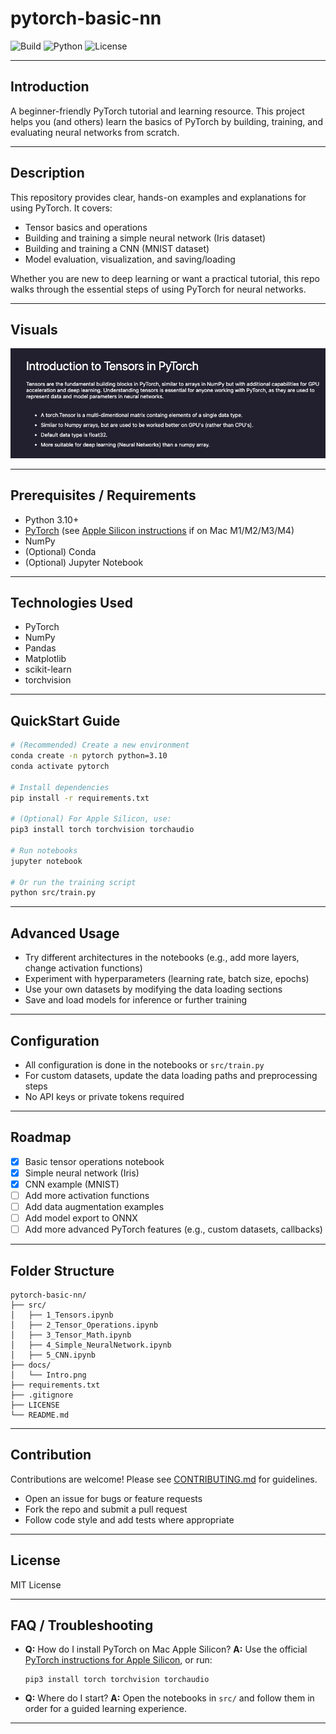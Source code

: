 # pytorch-basic-nn

![Build](https://img.shields.io/badge/build-passing-brightgreen)
![Python](https://img.shields.io/badge/python-3.10-blue)
![License](https://img.shields.io/github/license/ethanvillalovoz/pytorch-basic-nn)

---

## Introduction

A beginner-friendly PyTorch tutorial and learning resource. This project helps you (and others) learn the basics of PyTorch by building, training, and evaluating neural networks from scratch.

---

## Description

This repository provides clear, hands-on examples and explanations for using PyTorch. It covers:
- Tensor basics and operations
- Building and training a simple neural network (Iris dataset)
- Building and training a CNN (MNIST dataset)
- Model evaluation, visualization, and saving/loading

Whether you are new to deep learning or want a practical tutorial, this repo walks through the essential steps of using PyTorch for neural networks.

---

## Visuals

![Screenshot](docs/Intro.png)

---

## Prerequisites / Requirements

- Python 3.10+
- [PyTorch](https://pytorch.org/) (see [Apple Silicon instructions](https://pytorch.org/get-started/locally/) if on Mac M1/M2/M3/M4)
- NumPy
- (Optional) Conda
- (Optional) Jupyter Notebook

---

## Technologies Used

- PyTorch
- NumPy
- Pandas
- Matplotlib
- scikit-learn
- torchvision

---

## QuickStart Guide

```bash
# (Recommended) Create a new environment
conda create -n pytorch python=3.10
conda activate pytorch

# Install dependencies
pip install -r requirements.txt

# (Optional) For Apple Silicon, use:
pip3 install torch torchvision torchaudio

# Run notebooks
jupyter notebook

# Or run the training script
python src/train.py
```

---

## Advanced Usage

- Try different architectures in the notebooks (e.g., add more layers, change activation functions)
- Experiment with hyperparameters (learning rate, batch size, epochs)
- Use your own datasets by modifying the data loading sections
- Save and load models for inference or further training

---

## Configuration

- All configuration is done in the notebooks or `src/train.py`
- For custom datasets, update the data loading paths and preprocessing steps
- No API keys or private tokens required

---
<!-- 
## Automated Tests

Run all tests with:

```bash
pytest tests/
```

--- -->

## Roadmap

- [x] Basic tensor operations notebook
- [x] Simple neural network (Iris)
- [x] CNN example (MNIST)
- [ ] Add more activation functions
- [ ] Add data augmentation examples
- [ ] Add model export to ONNX
- [ ] Add more advanced PyTorch features (e.g., custom datasets, callbacks)

---

## Folder Structure

```
pytorch-basic-nn/
├── src/
│   ├── 1_Tensors.ipynb
│   ├── 2_Tensor_Operations.ipynb
│   ├── 3_Tensor_Math.ipynb
│   ├── 4_Simple_NeuralNetwork.ipynb
│   ├── 5_CNN.ipynb
├── docs/
│   └── Intro.png
├── requirements.txt
├── .gitignore
├── LICENSE
└── README.md
```

---

## Contribution

Contributions are welcome! Please see [CONTRIBUTING.md](CONTRIBUTING.md) for guidelines.

- Open an issue for bugs or feature requests
- Fork the repo and submit a pull request
- Follow code style and add tests where appropriate

---

## License

MIT License

---

## FAQ / Troubleshooting

- **Q:** How do I install PyTorch on Mac Apple Silicon?
  **A:** Use the official [PyTorch instructions for Apple Silicon](https://pytorch.org/get-started/locally/), or run:
  ```
  pip3 install torch torchvision torchaudio
  ```

- **Q:** Where do I start?
  **A:** Open the notebooks in `src/` and follow them in order for a guided learning experience.

---
